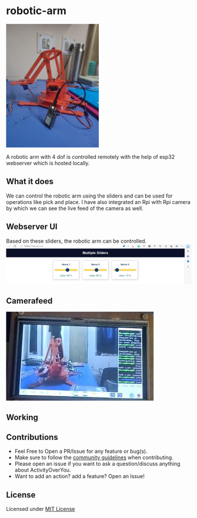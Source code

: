 # robotic-arm # 
<img src="./banner.jpg" width=50% height=25%>

<p>
A robotic arm with 4 dof is controlled remotely with the help of esp32 webserver which is hosted locally.  
</p>

## What it does
We can control the robotic arm using the sliders and can be used for operations like pick and place. I have also integrated an Rpi with Rpi camera by which we can see the live feed of the camera as well.  

## Webserver UI
Based on these sliders, the robotic arm can be controlled. 
![Slider](./sliders.jpg)

## Camerafeed 
![Camerafeed](./camerafeed.jpg) 

## Working 

## Contributions

- Feel Free to Open a PR/Issue for any feature or bug(s).
- Make sure to follow the [community guidelines](https://docs.github.com/en/github/site-policy/github-community-guidelines) when contributing.
- Please open an issue if you want to ask a question/discuss anything about ActivityOverYou.
- Want to add an action? add a feature? Open an Issue!

## License

Licensed under [MIT License](https://opensource.org/licenses/MIT)
